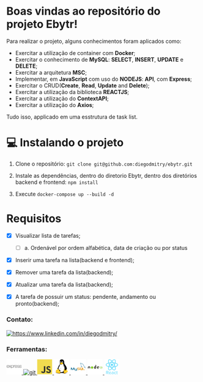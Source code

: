 # Boas vindas ao repositório do projeto Ebytr!

Para realizar o projeto, alguns conhecimentos foram aplicados como:

* Exercitar a utilização de container com **Docker**;
* Exercitar o conhecimento de **MySQL**: 
  **SELECT**, **INSERT**, **UPDATE** e **DELETE**;
* Exercitar a arquitetura **MSC**;
* Implementar, em **JavaScript** com uso do **NODEJS**:
  **API**, com **Express**;
* Exercitar o CRUD(**Create**, **Read**, **Update** and **Delete**);
* Exercitar a utilização da biblioteca **REACTJS**;
* Exercitar a utilização do **ContextAPI**;
* Exercitar a utilização do **Axios**;

Tudo isso, applicado em uma esstrutura de task list.


# 💻 Instalando o projeto

1. Clone o repositório:
` git clone git@github.com:diegodmitry/ebytr.git `

2. Instale as dependências, dentro do diretorio Ebytr, dentro dos diretórios backend e frontend:
` npm install `

3. Execute
` docker-compose up --build -d  `

# Requisitos
- [x] Visualizar lista de tarefas;
  - [ ] a. Ordenável por ordem alfabética, data de criação ou por status
- [x] Inserir uma tarefa na lista(backend e frontend);
- [x] Remover uma tarefa da lista(backend);
- [x] Atualizar uma tarefa da lista(backend);
- [x] A tarefa de possuir um status: pendente, andamento ou pronto(backend);


<h3 align="left">Contato:</h3>
<p align="left">
<a href="https://www.linkedin.com/in/diegodmitry/" target="blank"><img align="center" src="https://raw.githubusercontent.com/rahuldkjain/github-profile-readme-generator/master/src/images/icons/Social/linked-in-alt.svg" alt="https://www.linkedin.com/in/diegodmitry/" height="30" width="40" /></a>
</p>

<h3 align="left">Ferramentas:</h3>
<p align="left"> <a href="https://expressjs.com" target="_blank" rel="noreferrer"> <img src="https://raw.githubusercontent.com/devicons/devicon/master/icons/express/express-original-wordmark.svg" alt="express" width="40" height="40"/> </a> <a href="https://git-scm.com/" target="_blank" rel="noreferrer"> <img src="https://www.vectorlogo.zone/logos/git-scm/git-scm-icon.svg" alt="git" width="40" height="40"/> </a> <a href="https://developer.mozilla.org/en-US/docs/Web/JavaScript" target="_blank" rel="noreferrer"> <img src="https://raw.githubusercontent.com/devicons/devicon/master/icons/javascript/javascript-original.svg" alt="javascript" width="40" height="40"/> </a> <a href="https://www.linux.org/" target="_blank" rel="noreferrer"> <img src="https://raw.githubusercontent.com/devicons/devicon/master/icons/linux/linux-original.svg" alt="linux" width="40" height="40"/> </a> <a href="https://www.mysql.com/" target="_blank" rel="noreferrer"> <img src="https://raw.githubusercontent.com/devicons/devicon/master/icons/mysql/mysql-original-wordmark.svg" alt="mysql" width="40" height="40"/> </a> <a href="https://nodejs.org" target="_blank" rel="noreferrer"> <img src="https://raw.githubusercontent.com/devicons/devicon/master/icons/nodejs/nodejs-original-wordmark.svg" alt="nodejs" width="40" height="40"/> </a> <a href="https://reactjs.org/" target="_blank" rel="noreferrer"> <img src="https://raw.githubusercontent.com/devicons/devicon/master/icons/react/react-original-wordmark.svg" alt="react" width="40" height="40"/> </a> </p>


